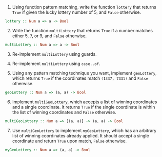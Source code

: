 1. Using function pattern matching, write the function `lottery` that returns
   `True` if given the lucky lottery number of 5, and `False` otherwise.

```haskell
lottery :: Num a => a -> Bool
```

2. Write the function `multiLottery` that returns `True` if a number matches
   either 5, 7, or 9, and `False` otherwise.

```haskell
multiLottery :: Num a => a -> Bool
```

3. Re-implement `multiLottery` using guards.


4. Re-implement `multiLottery` using `case..of`.

5. Using any pattern matching technique you want, implement `geoLottery`, which returns `True` if the coordinates match `(1337, 7331)` and `False` otherwise.

```haskell
geoLottery :: Num a => (a, a) -> Bool
```

6. Implement `multiGeoLottery`, which accepts a list of winning coordinates and
   a single coordinate. It returns `True` if the single coordinate is within
   the list of winning coordinates and `False` otherwise.

```haskell
multiGeoLottery :: Num a => [(a, a)] -> (a, a) -> Bool
```

7. Use `multiGeoLottery` to implement `myGeoLottery`, which has an arbitrary
   list of winning coordinates already applied. It should accept a single
   coordinate and return `True` upon match, `False` otherwise.

```haskell
myGeoLottery :: Num a => (a, a) -> Bool
```
